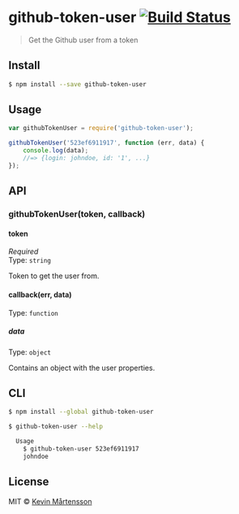 # github-token-user [![Build Status](http://img.shields.io/travis/kevva/github-token-user.svg?style=flat)](https://travis-ci.org/kevva/github-token-user)

> Get the Github user from a token


## Install

```bash
$ npm install --save github-token-user
```


## Usage

```js
var githubTokenUser = require('github-token-user');

githubTokenUser('523ef6911917', function (err, data) {
	console.log(data);
	//=> {login: johndoe, id: '1', ...}
});
```

## API

### githubTokenUser(token, callback)

#### token

*Required*  
Type: `string`

Token to get the user from.

#### callback(err, data)

Type: `function`

##### data

Type: `object`

Contains an object with the user properties.


## CLI

```sh
$ npm install --global github-token-user
```

```sh
$ github-token-user --help

  Usage
    $ github-token-user 523ef6911917
    johndoe
```


## License

MIT © [Kevin Mårtensson](https://github.com/kevva)
